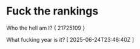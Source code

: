 # Fuck the rankings

Who the hell am I?
{ 21725109 }

What fucking year is it?
[ 2025-06-24T23:46:40Z ]
